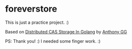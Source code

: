 # foreverstore

This is just a practice project. :)

Based on [Distributed CAS Storage In Golang](https://www.youtube.com/playlist?list=PL0xRBLFXXsP5NTAYbcHegUVhuBdUFffSN) by [Anthony GG](https://www.youtube.com/@anthonygg_)

PS: Thank you! :) I needed some finger work. :)
